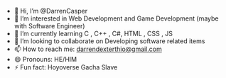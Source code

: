 - 👋 Hi, I’m @DarrenCasper
- 👀 I’m interested in Web Development and Game Development (maybe with Software Engineer)
- 🌱 I’m currently learning C , C++ , C#, HTML , CSS , JS
- 💞️ I’m looking to collaborate on Developing software related items
- 📫 How to reach me: darrendexterthio@gmail.com
- 😄 Pronouns: HE/HIM
- ⚡ Fun fact: Hoyoverse Gacha Slave

<!---
DarrenCasper/DarrenCasper is a ✨ special ✨ repository because its `README.md` (this file) appears on your GitHub profile.
You can click the Preview link to take a look at your changes.
--->
